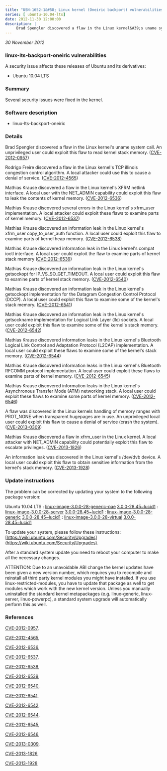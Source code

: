 ```yaml
---
title: "USN-1652-1&#58; Linux kernel (Oneiric backport) vulnerabilities"
series: [ ubuntu-10.04-lts]
date: 2012-11-30 12:00:00
description: |
     Brad Spengler discovered a flaw in the Linux kernel&#39;s uname system call. An unprivileged user could exploit this flaw to read kernel stack memory. ([CVE-2012-0957](http://people.ubuntu.com/~ubuntu-security/cve/CVE-2012-0957))
--- 
```

 
 

*30 November 2012*

### linux-lts-backport-oneiric vulnerabilities

A security issue affects these releases of Ubuntu and its derivatives:

* Ubuntu 10.04 LTS

### Summary

Several security issues were fixed in the kernel. 

### Software description

* linux-lts-backport-oneiric 

### Details

 Brad Spengler discovered a flaw in the Linux kernel&#39;s uname system call. An unprivileged user could exploit this flaw to read kernel stack memory. ([CVE-2012-0957](http://people.ubuntu.com/~ubuntu-security/cve/CVE-2012-0957))

Rodrigo Freire discovered a flaw in the Linux kernel&#39;s TCP illinois congestion control algorithm. A local attacker could use this to cause a denial of service. ([CVE-2012-4565](http://people.ubuntu.com/~ubuntu-security/cve/CVE-2012-4565))

Mathias Krause discovered a flaw in the Linux kernel&#39;s XFRM netlink interface. A local user with the NET_ADMIN capability could exploit this flaw to leak the contents of kernel memory. ([CVE-2012-6536](http://people.ubuntu.com/~ubuntu-security/cve/CVE-2012-6536))

Mathias Krause discovered several errors in the Linux kernel&#39;s xfrm_user implementation. A local attacker could exploit these flaws to examine parts of kernel memory. ([CVE-2012-6537](http://people.ubuntu.com/~ubuntu-security/cve/CVE-2012-6537))

Mathias Krause discovered an information leak in the Linux kernel&#39;s xfrm_user copy_to_user_auth function. A local user could exploit this flaw to examine parts of kernel heap memory. ([CVE-2012-6538](http://people.ubuntu.com/~ubuntu-security/cve/CVE-2012-6538))

Mathias Krause discovered information leak in the Linux kernel&#39;s compat ioctl interface. A local user could exploit the flaw to examine parts of kernel stack memory ([CVE-2012-6539](http://people.ubuntu.com/~ubuntu-security/cve/CVE-2012-6539))

Mathias Krause discovered an information leak in the Linux kernel&#39;s getsockopt for IP_VS_SO_GET_TIMEOUT. A local user could exploit this flaw to examine parts of kernel stack memory. ([CVE-2012-6540](http://people.ubuntu.com/~ubuntu-security/cve/CVE-2012-6540))

Mathias Krause discovered an information leak in the Linux kernel&#39;s getsockopt implementation for the Datagram Congestion Control Protocol (DCCP). A local user could exploit this flaw to examine some of the kernel&#39;s stack memory. ([CVE-2012-6541](http://people.ubuntu.com/~ubuntu-security/cve/CVE-2012-6541))

Mathias Krause discovered an information leak in the Linux kernel&#39;s getsockname implementation for Logical Link Layer (llc) sockets. A local user could exploit this flaw to examine some of the kernel&#39;s stack memory. ([CVE-2012-6542](http://people.ubuntu.com/~ubuntu-security/cve/CVE-2012-6542))

Mathias Krause discovered information leaks in the Linux kernel&#39;s Bluetooth Logical Link Control and Adaptation Protocol (L2CAP) implementation. A local user could exploit these flaws to examine some of the kernel&#39;s stack memory. ([CVE-2012-6544](http://people.ubuntu.com/~ubuntu-security/cve/CVE-2012-6544))

Mathias Krause discovered information leaks in the Linux kernel&#39;s Bluetooth RFCOMM protocol implementation. A local user could exploit these flaws to examine parts of kernel memory. ([CVE-2012-6545](http://people.ubuntu.com/~ubuntu-security/cve/CVE-2012-6545))

Mathias Krause discovered information leaks in the Linux kernel&#39;s Asynchronous Transfer Mode (ATM) networking stack. A local user could exploit these flaws to examine some parts of kernel memory. ([CVE-2012-6546](http://people.ubuntu.com/~ubuntu-security/cve/CVE-2012-6546))

A flaw was discovered in the Linux kernels handling of memory ranges with PROT_NONE when transparent hugepages are in use. An unprivileged local user could exploit this flaw to cause a denial of service (crash the system). ([CVE-2013-0309](http://people.ubuntu.com/~ubuntu-security/cve/CVE-2013-0309))

Mathias Krause discovered a flaw in xfrm_user in the Linux kernel. A local attacker with NET_ADMIN capability could potentially exploit this flaw to escalate privileges. ([CVE-2013-1826](http://people.ubuntu.com/~ubuntu-security/cve/CVE-2013-1826))

An information leak was discovered in the Linux kernel&#39;s /dev/dvb device. A local user could exploit this flaw to obtain sensitive information from the kernel&#39;s stack memory. ([CVE-2013-1928](http://people.ubuntu.com/~ubuntu-security/cve/CVE-2013-1928)) 

### Update instructions

The problem can be corrected by updating your system to the following package version:

Ubuntu 10.04 LTS
 : [linux-image-3.0.0-28-generic-pae](https://launchpad.net/ubuntu/+source/linux-lts-backport-oneiric) <span> [3.0.0-28.45~lucid1](https://launchpad.net/ubuntu/+source/linux-lts-backport-oneiric/3.0.0-28.45~lucid1) </span> 
 : [linux-image-3.0.0-28-server](https://launchpad.net/ubuntu/+source/linux-lts-backport-oneiric) <span> [3.0.0-28.45~lucid1](https://launchpad.net/ubuntu/+source/linux-lts-backport-oneiric/3.0.0-28.45~lucid1) </span> 
 : [linux-image-3.0.0-28-generic](https://launchpad.net/ubuntu/+source/linux-lts-backport-oneiric) <span> [3.0.0-28.45~lucid1](https://launchpad.net/ubuntu/+source/linux-lts-backport-oneiric/3.0.0-28.45~lucid1) </span> 
 : [linux-image-3.0.0-28-virtual](https://launchpad.net/ubuntu/+source/linux-lts-backport-oneiric) <span> [3.0.0-28.45~lucid1](https://launchpad.net/ubuntu/+source/linux-lts-backport-oneiric/3.0.0-28.45~lucid1) </span> 

To update your system, please follow these instructions: [https://wiki.ubuntu.com/Security/Upgrades](https://wiki.ubuntu.com/Security/Upgrades).

After a standard system update you need to reboot your computer to make all the necessary changes.

ATTENTION: Due to an unavoidable ABI change the kernel updates have been given a new version number, which requires you to recompile and reinstall all third party kernel modules you might have installed. If you use linux-restricted-modules, you have to update that package as well to get modules which work with the new kernel version. Unless you manually uninstalled the standard kernel metapackages (e.g. linux-generic, linux-server, linux-powerpc), a standard system upgrade will automatically perform this as well. 

### References

 
 [CVE-2012-0957](http://people.ubuntu.com/~ubuntu-security/cve/CVE-2012-0957), 

 [CVE-2012-4565](http://people.ubuntu.com/~ubuntu-security/cve/CVE-2012-4565), 

 [CVE-2012-6536](http://people.ubuntu.com/~ubuntu-security/cve/CVE-2012-6536), 

 [CVE-2012-6537](http://people.ubuntu.com/~ubuntu-security/cve/CVE-2012-6537), 

 [CVE-2012-6538](http://people.ubuntu.com/~ubuntu-security/cve/CVE-2012-6538), 

 [CVE-2012-6539](http://people.ubuntu.com/~ubuntu-security/cve/CVE-2012-6539), 

 [CVE-2012-6540](http://people.ubuntu.com/~ubuntu-security/cve/CVE-2012-6540), 

 [CVE-2012-6541](http://people.ubuntu.com/~ubuntu-security/cve/CVE-2012-6541), 

 [CVE-2012-6542](http://people.ubuntu.com/~ubuntu-security/cve/CVE-2012-6542), 

 [CVE-2012-6544](http://people.ubuntu.com/~ubuntu-security/cve/CVE-2012-6544), 

 [CVE-2012-6545](http://people.ubuntu.com/~ubuntu-security/cve/CVE-2012-6545), 

 [CVE-2012-6546](http://people.ubuntu.com/~ubuntu-security/cve/CVE-2012-6546), 

 [CVE-2013-0309](http://people.ubuntu.com/~ubuntu-security/cve/CVE-2013-0309), 

 [CVE-2013-1826](http://people.ubuntu.com/~ubuntu-security/cve/CVE-2013-1826), 

 [CVE-2013-1928](http://people.ubuntu.com/~ubuntu-security/cve/CVE-2013-1928)
 

